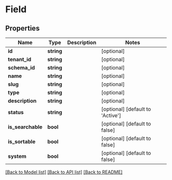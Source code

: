 # Field

## Properties
Name | Type | Description | Notes
------------ | ------------- | ------------- | -------------
**id** | **string** |  | [optional] 
**tenant_id** | **string** |  | [optional] 
**schema_id** | **string** |  | [optional] 
**name** | **string** |  | [optional] 
**slug** | **string** |  | [optional] 
**type** | **string** |  | [optional] 
**description** | **string** |  | [optional] 
**status** | **string** |  | [optional] [default to 'Active']
**is_searchable** | **bool** |  | [optional] [default to false]
**is_sortable** | **bool** |  | [optional] [default to false]
**system** | **bool** |  | [optional] [default to false]

[[Back to Model list]](../../README.md#documentation-for-models) [[Back to API list]](../../README.md#documentation-for-api-endpoints) [[Back to README]](../../README.md)

